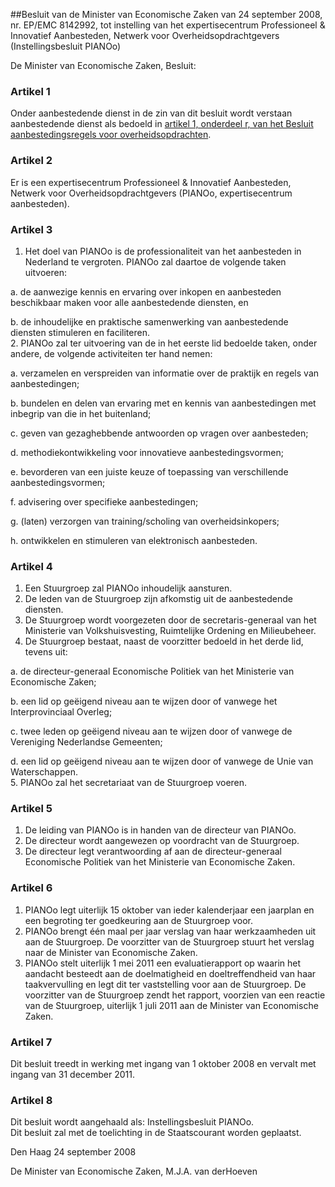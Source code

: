 <meta http-equiv='Content-Type' content='text/html; charset=utf-8' />

##Besluit van de Minister van Economische Zaken van 24 september 2008, nr. EP/EMC 8142992, tot instelling van het expertisecentrum Professioneel & Innovatief Aanbesteden, Netwerk voor Overheidsopdrachtgevers (Instellingsbesluit PIANOo)

De Minister van Economische Zaken,  Besluit:    

### Artikel  1  

Onder aanbestedende dienst in de zin van dit besluit wordt verstaan aanbestedende dienst als bedoeld in [artikel 1, onderdeel r, van het Besluit aanbestedingsregels voor overheidsopdrachten](../../../../AMvB/besluit/aanbestedingsregels/voor/overheidsopdrachten/BWBR0018607/README.md).  

### Artikel  2  

Er is een expertisecentrum Professioneel & Innovatief Aanbesteden, Netwerk voor Overheidsopdrachtgevers (PIANOo, expertisecentrum aanbesteden).  

### Artikel  3  

1.  Het doel van PIANOo is de professionaliteit van het aanbesteden in Nederland te vergroten. PIANOo zal daartoe de volgende taken uitvoeren: 

a. de aanwezige kennis en ervaring over inkopen en aanbesteden beschikbaar maken voor alle aanbestedende diensten, en  

b. de inhoudelijke en praktische samenwerking van aanbestedende diensten stimuleren en faciliteren.     
2.  PIANOo zal ter uitvoering van de in het eerste lid bedoelde taken, onder andere, de volgende activiteiten ter hand nemen: 

a. verzamelen en verspreiden van informatie over de praktijk en regels van aanbestedingen;  

b. bundelen en delen van ervaring met en kennis van aanbestedingen met inbegrip van die in het buitenland;  

c. geven van gezaghebbende antwoorden op vragen over aanbesteden;  

d. methodiekontwikkeling voor innovatieve aanbestedingsvormen;  

e. bevorderen van een juiste keuze of toepassing van verschillende aanbestedingsvormen;  

f. advisering over specifieke aanbestedingen;  

g. (laten) verzorgen van training/scholing van overheidsinkopers;  

h. ontwikkelen en stimuleren van elektronisch aanbesteden.     

### Artikel  4  

1.  Een Stuurgroep zal PIANOo inhoudelijk aansturen.   
2.  De leden van de Stuurgroep zijn afkomstig uit de aanbestedende diensten.   
3.  De Stuurgroep wordt voorgezeten door de secretaris-generaal van het Ministerie van Volkshuisvesting, Ruimtelijke Ordening en Milieubeheer.   
4.  De Stuurgroep bestaat, naast de voorzitter bedoeld in het derde lid, tevens uit: 

a. de directeur-generaal Economische Politiek van het Ministerie van Economische Zaken;  

b. een lid op geëigend niveau aan te wijzen door of vanwege het Interprovinciaal Overleg;  

c. twee leden op geëigend niveau aan te wijzen door of vanwege de Vereniging Nederlandse Gemeenten;  

d. een lid op geëigend niveau aan te wijzen door of vanwege de Unie van Waterschappen.     
5.  PIANOo zal het secretariaat van de Stuurgroep voeren.   

### Artikel  5  

1.  De leiding van PIANOo is in handen van de directeur van PIANOo.   
2.  De directeur wordt aangewezen op voordracht van de Stuurgroep.   
3.  De directeur legt verantwoording af aan de directeur-generaal Economische Politiek van het Ministerie van Economische Zaken.   

### Artikel  6  

1.  PIANOo legt uiterlijk 15 oktober van ieder kalenderjaar een jaarplan en een begroting ter goedkeuring aan de Stuurgroep voor.   
2.  PIANOo brengt één maal per jaar verslag van haar werkzaamheden uit aan de Stuurgroep. De voorzitter van de Stuurgroep stuurt het verslag naar de Minister van Economische Zaken.   
3.  PIANOo stelt uiterlijk 1 mei 2011 een evaluatierapport op waarin het aandacht besteedt aan de doelmatigheid en doeltreffendheid van haar taakvervulling en legt dit ter vaststelling voor aan de Stuurgroep. De voorzitter van de Stuurgroep zendt het rapport, voorzien van een reactie van de Stuurgroep, uiterlijk 1 juli 2011 aan de Minister van Economische Zaken.   

### Artikel  7  

Dit besluit treedt in werking met ingang van 1 oktober 2008 en vervalt met ingang van 31 december 2011.  

### Artikel  8  

Dit besluit wordt aangehaald als: Instellingsbesluit PIANOo.  
Dit besluit zal met de toelichting in de Staatscourant worden geplaatst.   

Den Haag 
24 september 2008   

De 
Minister van Economische Zaken, 
M.J.A. van derHoeven   
